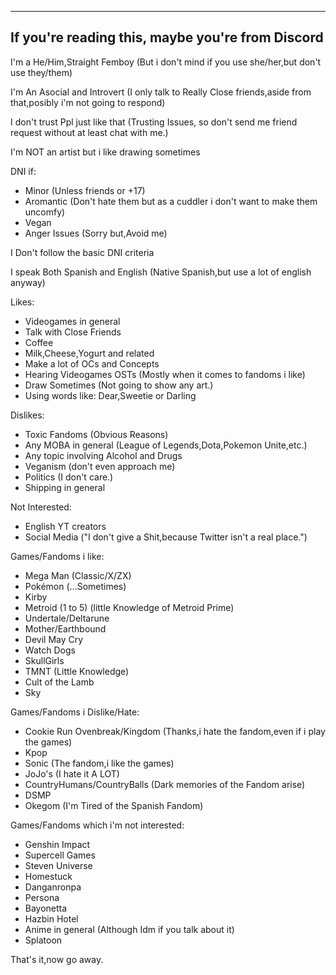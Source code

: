 ---------------
If you're reading this, maybe you're from Discord
---------------

I'm a He/Him,Straight Femboy (But i don't mind if you use she/her,but don't use they/them)

I'm An Asocial and Introvert (I only talk to Really Close friends,aside from that,posibly i'm not going to respond)

I don't trust Ppl just like that (Trusting Issues, so don't send me friend request without at least chat with me.)

I'm NOT an artist but i like drawing sometimes

DNI if:
- Minor (Unless friends or +17)
- Aromantic (Don't hate them but as a cuddler i don't want to make them uncomfy)
- Vegan
- Anger Issues (Sorry but,Avoid me)

I Don't follow the basic DNI criteria 

I speak Both Spanish and English (Native Spanish,but use a lot of english anyway) 

Likes:
- Videogames in general
- Talk with Close Friends
- Coffee
- Milk,Cheese,Yogurt and related
- Make a lot of OCs and Concepts
- Hearing Videogames OSTs (Mostly when it comes to fandoms i like)
- Draw Sometimes (Not going to show any art.)
- Using words like: Dear,Sweetie or Darling

Dislikes:
- Toxic Fandoms (Obvious Reasons)
- Any MOBA in general (League of Legends,Dota,Pokemon Unite,etc.)
- Any topic involving Alcohol and Drugs
- Veganism (don't even approach me)
- Politics (I don't care.)
- Shipping in general

Not Interested:
- English YT creators 
- Social Media ("I don't give a Shit,because Twitter isn't a real place.")

Games/Fandoms i like:
- Mega Man (Classic/X/ZX)
- Pokémon (...Sometimes)
- Kirby
- Metroid (1 to 5) (little Knowledge of Metroid Prime)
- Undertale/Deltarune
- Mother/Earthbound
- Devil May Cry
- Watch Dogs
- SkullGirls
- TMNT (Little Knowledge)
- Cult of the Lamb
- Sky

Games/Fandoms i Dislike/Hate:
- Cookie Run Ovenbreak/Kingdom (Thanks,i hate the fandom,even if i play the games)
- Kpop 
- Sonic (The fandom,i like the games)
- JoJo's (I hate it A LOT)
- CountryHumans/CountryBalls (Dark memories of the Fandom arise)
- DSMP 
- Okegom (I'm Tired of the Spanish Fandom)

Games/Fandoms which i'm not interested:
- Genshin Impact 
- Supercell Games 
- Steven Universe
- Homestuck
- Danganronpa
- Persona
- Bayonetta
- Hazbin Hotel 
- Anime in general (Although Idm if you talk about it)
- Splatoon

That's it,now go away.
